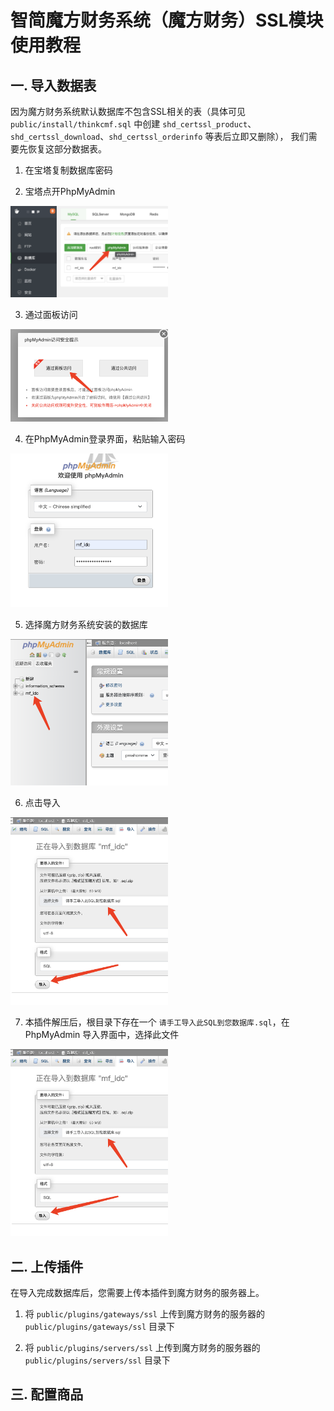 # 智简魔方财务系统（魔方财务）SSL模块使用教程

## 一. 导入数据表

因为魔方财务系统默认数据库不包含SSL相关的表（具体可见 `public/install/thinkcmf.sql` 中创建 `shd_certssl_product`、`shd_certssl_download`、`shd_certssl_orderinfo` 等表后立即又删除），
我们需要先恢复这部分数据表。

1. 在宝塔复制数据库密码

2. 宝塔点开PhpMyAdmin
<img src="https://github.com/quantumca/repo-docs-pictures/blob/master/0.png?raw=true" style="width:50%"/>

3. 通过面板访问
<img src="https://github.com/quantumca/repo-docs-pictures/blob/master/1.png?raw=true" style="width:50%"/>

4. 在PhpMyAdmin登录界面，粘贴输入密码
<img src="https://github.com/quantumca/repo-docs-pictures/blob/master/2.png?raw=true" style="width:50%"/>

5. 选择魔方财务系统安装的数据库
<img src="https://github.com/quantumca/repo-docs-pictures/blob/master/3.png?raw=true" style="width:50%"/>

6. 点击导入
<img src="https://github.com/quantumca/repo-docs-pictures/blob/master/4.png?raw=true" style="width:50%"/>

7. 本插件解压后，根目录下存在一个 `请手工导入此SQL到您数据库.sql`，在 PhpMyAdmin 导入界面中，选择此文件
<img src="https://github.com/quantumca/repo-docs-pictures/blob/master/4.png?raw=true" style="width:50%"/>


## 二. 上传插件

在导入完成数据库后，您需要上传本插件到魔方财务的服务器上。

1. 将 `public/plugins/gateways/ssl` 上传到魔方财务的服务器的 `public/plugins/gateways/ssl` 目录下

2. 将 `public/plugins/servers/ssl` 上传到魔方财务的服务器的 `public/plugins/servers/ssl` 目录下

## 三. 配置商品
